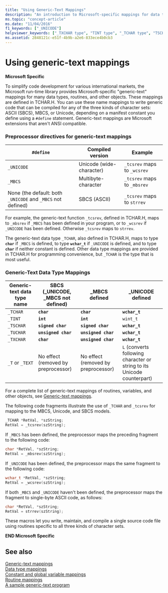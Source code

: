 ```yaml
---
title: "Using Generic-Text Mappings"
description: "An introduction to Microsoft-specific mappings for data types, routines, and other objects in the C runtime."
ms.topic: "concept-article"
ms.date: "11/04/2016"
f1_keywords: ["_UNICODE"]
helpviewer_keywords: ["_TXCHAR type", "TINT type", "_TCHAR type", "TSCHAR type", "TEXT type", "TCHAR type", "TCHAR.H data types, mappings defined in", "generic-text data types", "_TINT type", "TUCHAR type", "_UNICODE constant", "TXCHAR type", "generic-text mappings", "_TSCHAR type", "T type", "mappings, generic-text", "_TUCHAR type", "MBCS data type", "_MBCS data type", "_TEXT type", "UNICODE constant", "_T type"]
ms.assetid: 2848121c-e51f-4b9b-a2e6-833ece4b0cb3
---
```

# Using generic-text mappings

**Microsoft Specific**

To simplify code development for various international markets, the Microsoft run-time library provides Microsoft-specific "generic-text" mappings for many data types, routines, and other objects. These mappings are defined in TCHAR.H. You can use these name mappings to write generic code that can be compiled for any of the three kinds of character sets: ASCII (SBCS), MBCS, or Unicode, depending on a manifest constant you define using a `#define` statement. Generic-text mappings are Microsoft extensions that aren't ANSI compatible.

### Preprocessor directives for generic-text mappings

| `#define` | Compiled version | Example |
|---|---|---|
| `_UNICODE` | Unicode (wide-character) | `_tcsrev` maps to `_wcsrev` |
| `_MBCS` | Multibyte-character | `_tcsrev` maps to `_mbsrev` |
| None (the default: both `_UNICODE` and `_MBCS` not defined) | SBCS (ASCII) | `_tcsrev` maps to `strrev` |

For example, the generic-text function `_tcsrev`, defined in TCHAR.H, maps to `_mbsrev` if `_MBCS` has been defined in your program, or to `_wcsrev` if `_UNICODE` has been defined. Otherwise `_tcsrev` maps to `strrev`.

The generic-text data type `_TCHAR`, also defined in TCHAR.H, maps to type **`char`** if `_MBCS` is defined, to type **`wchar_t`** if `_UNICODE` is defined, and to type **`char`** if neither constant is defined. Other data type mappings are provided in TCHAR.H for programming convenience, but `_TCHAR` is the type that is most useful.

### Generic-Text Data Type Mappings

| Generic-text data type name | SBCS (_UNICODE, _MBCS not defined) | _MBCS defined | _UNICODE defined |
|---|---|---|---|
| `_TCHAR` | **`char`** | **`char`** | **`wchar_t`** |
| `_TINT` | **`int`** | **`int`** | `wint_t` |
| `_TSCHAR` | **`signed char`** | **`signed char`** | **`wchar_t`** |
| `_TUCHAR` | **`unsigned char`** | **`unsigned char`** | **`wchar_t`** |
| `_TXCHAR` | **`char`** | **`unsigned char`** | **`wchar_t`** |
| `_T` or `_TEXT` | No effect (removed by preprocessor) | No effect (removed by preprocessor) | `L` (converts following character or string to its Unicode counterpart) |

For a complete list of generic-text mappings of routines, variables, and other objects, see [Generic-text mappings](./generic-text-mappings.md).

The following code fragments illustrate the use of `_TCHAR` and `_tcsrev` for mapping to the MBCS, Unicode, and SBCS models.

```C
_TCHAR *RetVal, *szString;
RetVal = _tcsrev(szString);
```

If `_MBCS` has been defined, the preprocessor maps the preceding fragment to the following code:

```C
char *RetVal, *szString;
RetVal = _mbsrev(szString);
```

If `_UNICODE` has been defined, the preprocessor maps the same fragment to the following code:

```C
wchar_t *RetVal, *szString;
RetVal = _wcsrev(szString);
```

If both `_MBCS` and `_UNICODE` haven't been defined, the preprocessor maps the fragment to single-byte ASCII code, as follows:

```C
char *RetVal, *szString;
RetVal = strrev(szString);
```

These macros let you write, maintain, and compile a single source code file using routines specific to all three kinds of character sets.

**END Microsoft Specific**

## See also

[Generic-text mappings](./generic-text-mappings.md)\
[Data type mappings](./data-type-mappings.md)\
[Constant and global variable mappings](./constant-and-global-variable-mappings.md)\
[Routine mappings](./routine-mappings.md)\
[A sample generic-text program](./a-sample-generic-text-program.md)
